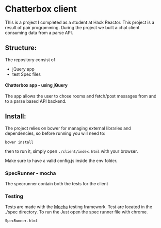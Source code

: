 Chatterbox client
==============

This is a project I completed as a student at Hack Reactor. This project is a result of pair programming. During the project we built a chat client consuming data from a parse API.

## Structure:

The repository consist of

- jQuery app
- test Spec files

#### Chatterbox app - using jQuery

The app allows the user to chose rooms and fetch/post messages from and to a parse based API backend.

## Install:

The project relies on bower for managing external libraries and dependencies, so before running you will need to:

`bower install`

then to run it, simply open `./client/index.html` with your browser.

Make sure to have a valid config.js inside the env folder.

### SpecRunner - mocha

The specrunner contain both the tests for the client

### Testing

Tests are made with the [Mocha](https://github.com/mochajs/mocha) testing framework.
Test are located in the ./spec directory. To run the Just open the spec runner file with chrome.

```
SpecRunner.html
```
